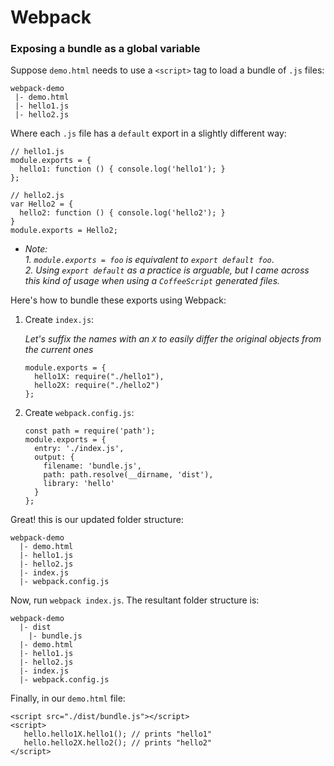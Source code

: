 # Webpack  

### Exposing a bundle as a global variable  


Suppose `demo.html` needs to use a `<script>` tag to load a bundle of `.js` files:  

```
webpack-demo
 |- demo.html
 |- hello1.js
 |- hello2.js
```
    
Where each `.js` file has a `default` export in a slightly different way:  
    
```
// hello1.js
module.exports = {
  hello1: function () { console.log('hello1'); }
}; 
```
```
// hello2.js
var Hello2 = {
  hello2: function () { console.log('hello2'); }
}
module.exports = Hello2;
```
        
* *Note:*  
  *1. `module.exports = foo` is equivalent to `export default foo`*.  
  *2. Using `export default` as a practice is arguable, but I came across this kind of usage when using a `CoffeeScript` generated files.*   
  
       
Here's how to bundle these exports using Webpack:  
     
   1. Create `index.js`:  
        
      *Let's suffix the names with an `X` to easily differ the original objects from the current ones*  
       ```
       module.exports = {
         hello1X: require("./hello1"),
         hello2X: require("./hello2")
       };
       ```
     
   2. Create `webpack.config.js`:  
     
      ```
      const path = require('path');
      module.exports = {
        entry: './index.js',
        output: {
          filename: 'bundle.js',
          path: path.resolve(__dirname, 'dist'),
          library: 'hello'
        }
      };
      ```

Great! this is our updated folder structure:
      
```
webpack-demo
  |- demo.html
  |- hello1.js
  |- hello2.js
  |- index.js
  |- webpack.config.js
```
Now, run `webpack index.js`.  The resultant folder structure is:
```
webpack-demo
  |- dist
    |- bundle.js
  |- demo.html
  |- hello1.js
  |- hello2.js
  |- index.js
  |- webpack.config.js
```
Finally, in our `demo.html` file:
```
<script src="./dist/bundle.js"></script>
<script>
   hello.hello1X.hello1(); // prints "hello1"
   hello.hello2X.hello2(); // prints "hello2"
</script>
```
